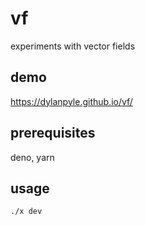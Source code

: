 # vf

experiments with vector fields

## demo

https://dylanpyle.github.io/vf/

## prerequisites

deno, yarn

## usage

```
./x dev
```
